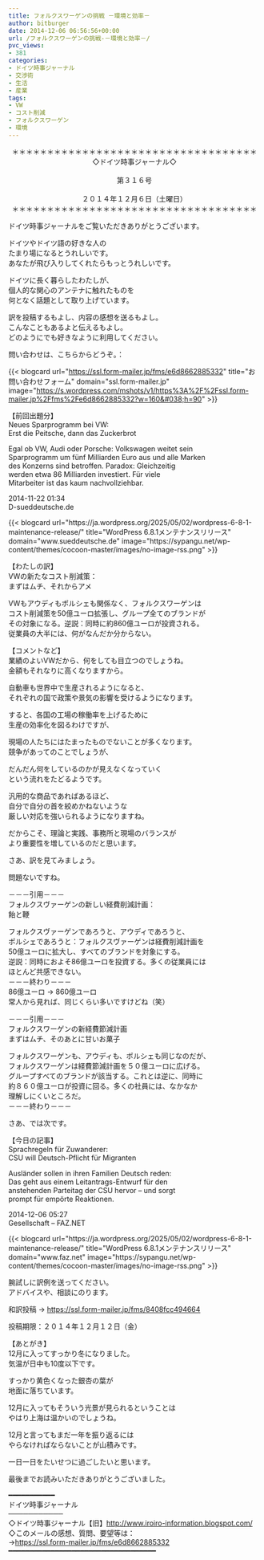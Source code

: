 ```yaml
---
title: フォルクスワーゲンの挑戦 －環境と効率－
author: bitburger
date: 2014-12-06 06:56:56+00:00
url: /フォルクスワーゲンの挑戦-－環境と効率－/
pvc_views:
- 381
categories:
- ドイツ時事ジャーナル
- 交渉術
- 生活
- 産業
tags:
- VW
- コスト削減
- フォルクスワーゲン
- 環境
---
```

<p align="center">
  ＊＊＊＊＊＊＊＊＊＊＊＊＊＊＊＊＊＊＊＊＊＊＊＊＊＊＊＊＊＊＊＊＊＊＊<br /> ◇ドイツ時事ジャーナル◇<br /><br /> 第３１６号<br /><br /> ２０１４年１２月６日（土曜日）<br /> ＊＊＊＊＊＊＊＊＊＊＊＊＊＊＊＊＊＊＊＊＊＊＊＊＊＊＊＊＊＊＊＊＊＊＊
</p>

ドイツ時事ジャーナルをご覧いただきありがとうございます。  
  
ドイツやドイツ語の好きな人の  
たまり場になるとうれしいです。  
あなたが飛び入りしてくれたらもっとうれしいです。  
  
ドイツに長く暮らしたわたしが、  
個人的な関心のアンテナに触れたものを  
何となく話題として取り上げています。  
  
訳を投稿するもよし、内容の感想を送るもよし。  
こんなこともあるよと伝えるもよし。  
どのようにでも好きなように利用してください。  
  
問い合わせは、こちらからどうぞ。：  
  
{{< blogcard url="https://ssl.form-mailer.jp/fms/e6d8662885332" title="&#12362;&#21839;&#12356;&#21512;&#12431;&#12379;&#12501;&#12457;&#12540;&#12512;" domain="ssl.form-mailer.jp" image="https://s.wordpress.com/mshots/v1/https%3A%2F%2Fssl.form-mailer.jp%2Ffms%2Fe6d8662885332?w=160&#038;h=90" >}} 

【前回出題分】  
Neues Sparprogramm bei VW:  
Erst die Peitsche, dann das Zuckerbrot  
  
Egal ob VW, Audi oder Porsche: Volkswagen weitet sein  
Sparprogramm um fünf Milliarden Euro aus und alle Marken  
des Konzerns sind betroffen. Paradox: Gleichzeitig  
werden etwa 86 Milliarden investiert. Für viele  
Mitarbeiter ist das kaum nachvollziehbar.  
  
2014-11-22 01:34  
D-sueddeutsche.de 

<div class="rss-entry-cards widget-entry-cards no-icon">
  {{< blogcard url="https://ja.wordpress.org/2025/05/02/wordpress-6-8-1-maintenance-release/" title="WordPress 6.8.1メンテナンスリリース" domain="www.sueddeutsche.de" image="https://sypangu.net/wp-content/themes/cocoon-master/images/no-image-rss.png" >}} 

【わたしの訳】  
VWの新たなコスト削減策：  
まずはムチ、それからアメ  
  
VWもアウディもポルシェも関係なく、フォルクスワーゲンは  
コスト削減策を50億ユーロ拡張し、グループ全てのブランドが  
その対象になる。逆説：同時に約860億ユーロが投資される。  
従業員の大半には、何がなんだか分からない。 

【コメントなど】  
業績のよいVWだから、何をしても目立つのでしょうね。  
金額もそれなりに高くなりますから。  
  
自動車も世界中で生産されるようになると、  
それぞれの国で政策や景気の影響を受けるようになります。  
  
すると、各国の工場の稼働率を上げるために  
生産の効率化を図るわけですが、  
  
現場の人たちにはたまったものでないことが多くなります。  
競争があってのことでしょうが、  
  
だんだん何をしているのかが見えなくなっていく  
という流れをたどるようです。  
  
汎用的な商品であればあるほど、  
自分で自分の首を絞めかねないような  
厳しい対応を強いられるようになりますね。  
  
だからこそ、理論と実践、事務所と現場のバランスが  
より重要性を増しているのだと思います。 

さあ、訳を見てみましょう。  
  
問題ないですね。  
  
－－－引用－－－  
フォルクスヴァーゲンの新しい経費削減計画：  
飴と鞭  
  
フォルクスヴァーゲンであろうと、アウディであろうと、  
ポルシェであろうと：フォルクスヴァーゲンは経費削減計画を  
50億ユーロに拡大し、すべてのブランドを対象にする。  
逆説：同時におよそ86億ユーロを投資する。多くの従業員には  
ほとんど共感できない。  
－－－終わり－－－  
86億ユーロ -> 860億ユーロ  
常人から見れば、同じくらい多いですけどね（笑）  
  
－－－引用－－－  
フォルクスワーゲンの新経費節減計画  
まずはムチ、そのあとに甘いお菓子  
  
フォルクスワーゲンも、アウディも、ポルシェも同じなのだが、  
フォルクスワーゲンは経費節減計画を５０億ユーロに広げる。  
グループすべてのブランドが該当する。これとは逆に、同時に  
約８６０億ユーロが投資に回る。多くの社員には、なかなか  
理解しにくいところだ。  
－－－終わり－－－ 

さあ、では次です。  
  
【今日の記事】  
Sprachregeln für Zuwanderer:  
CSU will Deutsch-Pflicht für Migranten  
  
Ausländer sollen in ihren Familien Deutsch reden:  
Das geht aus einem Leitantrags-Entwurf für den  
anstehenden Parteitag der CSU hervor – und sorgt  
prompt für empörte Reaktionen.  
  
2014-12-06 05:27  
Gesellschaft &#8211; FAZ.NET 

<div class="rss-entry-cards widget-entry-cards no-icon">
  {{< blogcard url="https://ja.wordpress.org/2025/05/02/wordpress-6-8-1-maintenance-release/" title="WordPress 6.8.1メンテナンスリリース" domain="www.faz.net" image="https://sypangu.net/wp-content/themes/cocoon-master/images/no-image-rss.png" >}} 

腕試しに訳例を送ってください。  
アドバイスや、相談にのります。  
  
和訳投稿 → <https://ssl.form-mailer.jp/fms/8408fcc494664>  
  
投稿期限：２０１４年１２月１２日（金）

【あとがき】  
12月に入ってすっかり冬になりました。  
気温が日中も10度以下です。  
  
すっかり黄色くなった銀杏の葉が  
地面に落ちています。  
  
12月に入ってもそういう光景が見られるということは  
やはり上海は温かいのでしょうね。  
  
12月と言ってもまだ一年を振り返るには  
やらなければならないことが山積みです。  
  
一日一日をたいせつに過ごしたいと思います。  
  
最後までお読みいただきありがとうございました。 

━━━━━━━━━━━  
ドイツ時事ジャーナル  
───────────  
◇ドイツ時事ジャーナル【旧】<http://www.iroiro-information.blogspot.com/>  
◇このメールの感想、質問、要望等は：  
-><https://ssl.form-mailer.jp/fms/e6d8662885332>  
━━━━━━━━━━━━━━━━━━━━━━━━━━━━━━━━━━━